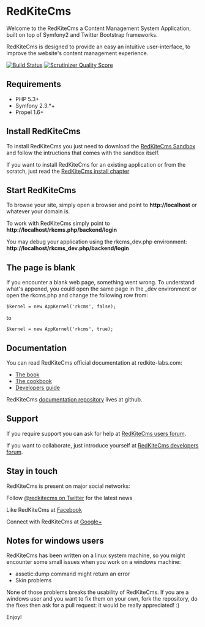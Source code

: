 RedKiteCms
==============
Welcome to the RedKiteCms a Content Management System Application, built on top of
Symfony2 and Twitter Bootstrap frameworks.

RedKiteCms is designed to provide an easy an intuitive user-interface, to improve the
website's content management experience.


[![Build Status](https://secure.travis-ci.org/redkite-labs/RedKiteCmsBundle.png)](http://travis-ci.org/redkite-labs/RedKiteCmsBundle)
[![Scrutinizer Quality Score](https://scrutinizer-ci.com/g/redkite-labs/RedKiteCmsBundle/badges/quality-score.png?s=c7e103682f556b0ece668946ab66d4f023f38f74)](https://scrutinizer-ci.com/g/redkite-labs/RedKiteCmsBundle/)

Requirements
------------
- PHP 5.3+
- Symfony 2.3.*+
- Propel 1.6+


Install RedKiteCms
----------------------
To install RedKiteCms you just need to download the [RedKiteCms Sandbox](https://github.com/redkite-labs/RedKiteCmsSandbox)
and follow the intructions that comes with the sandbox itself.

If you want to install RedKiteCms for an existing application or from the scratch,
just read the [RedKiteCms install chapter](http://redkite-labs.com/how-to-install-redkite-cms)


Start RedKiteCms
--------------------
To browse your site, simply open a browser and point to **http://localhost** or whatever your domain is.

To work with RedKiteCms simply point to **http://localhost/rkcms.php/backend/login**

You may debug your application using the rkcms_dev.php environment: **http://localhost/rkcms_dev.php/backend/login**


The page is blank
-----------------
If you encounter a blank web page, something went wrong. To understand what's appened, you could open
the same page in the _dev environment or open the rkcms.php and change the following row from:

    $kernel = new AppKernel('rkcms', false);

to

    $kernel = new AppKernel('rkcms', true);


Documentation
-------------
You can read RedKiteCms official documentation at redkite-labs.com:

- [The book](http://redkite-labs.com/the-official-redkite-cms-documentation)
- [The cookbook](http://redkite-labs.com/redkite-cms-cookbook)
- [Developers guide](http://redkite-labs.com/getting-started-contributing-to-redkite-cms)

RedKiteCms [documentation repository](https://github.com/redkite-labs/redkitecms-docs)
lives at github.


Support
-------
If you require support you can ask for help at [RedKiteCms users forum](https://groups.google.com/forum/?hl=it#!forum/redkitecms-users).

If you want to collaborate, just introduce yourself at [RedKiteCms developers forum](https://groups.google.com/forum/?hl=it#!forum/redkitecms-dev).


Stay in touch
-------------
RedKiteCms is present on major social networks:

Follow [@redkitecms on Twitter](https://twitter.com/redkitecms) for the latest news

Like RedKiteCms at [Facebook](https://www.facebook.com/redkitecms)

Connect with RedKiteCms at [Google+](https://plus.google.com/103994964006724386514)


Notes for windows users
-----------------------
RedKiteCms has been written on a linux system machine, so you might encounter some small issues when
you work on a windows machine:

- assetic:dump command might return an error
- Skin problems

None of those problems breaks the usability of RedKiteCms. If you are a windows user and you want
to fix them on your own, fork the repository, do the fixes then ask for a pull request: it would be really
appreciated! :)

Enjoy!